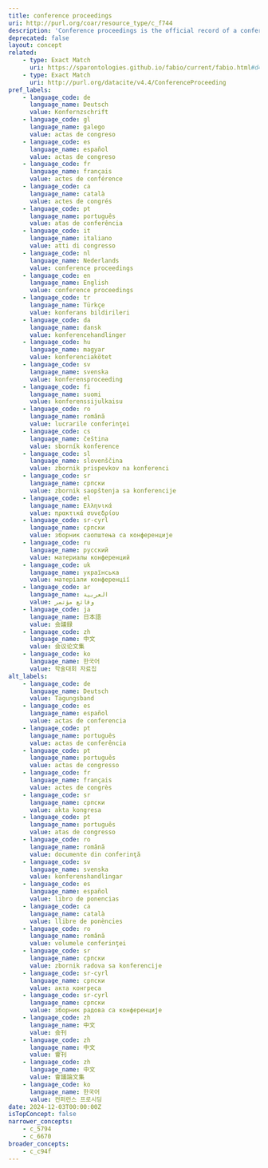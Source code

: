 ```yaml
---
title: conference proceedings
uri: http://purl.org/coar/resource_type/c_f744
description: 'Conference proceedings is the official record of a conference meeting. It is a collection of documents which corresponds to the presentations given at the conference. It may include additional content. [Source: http://www.ieee.org/documents/confprocdefined.pdf ]'
deprecated: false
layout: concept
related:
    - type: Exact Match
      uri: https://sparontologies.github.io/fabio/current/fabio.html#d4e2662
    - type: Exact Match
      uri: http://purl.org/datacite/v4.4/ConferenceProceeding
pref_labels:
    - language_code: de
      language_name: Deutsch
      value: Konfernzschrift
    - language_code: gl
      language_name: galego
      value: actas de congreso
    - language_code: es
      language_name: español
      value: actas de congreso
    - language_code: fr
      language_name: français
      value: actes de conférence
    - language_code: ca
      language_name: català
      value: actes de congrés
    - language_code: pt
      language_name: português
      value: atas de conferência
    - language_code: it
      language_name: italiano
      value: atti di congresso
    - language_code: nl
      language_name: Nederlands
      value: conference proceedings
    - language_code: en
      language_name: English
      value: conference proceedings
    - language_code: tr
      language_name: Türkçe
      value: konferans bildirileri
    - language_code: da
      language_name: dansk
      value: konferencehandlinger
    - language_code: hu
      language_name: magyar
      value: konferenciakötet
    - language_code: sv
      language_name: svenska
      value: konferensproceeding
    - language_code: fi
      language_name: suomi
      value: konferenssijulkaisu
    - language_code: ro
      language_name: română
      value: lucrarile conferinţei
    - language_code: cs
      language_name: čeština
      value: sborník konference
    - language_code: sl
      language_name: slovenščina
      value: zbornik prispevkov na konferenci
    - language_code: sr
      language_name: српски
      value: zbornik saopštenja sa konferencije
    - language_code: el
      language_name: Ελληνικά
      value: πρακτικά συνεδρίου
    - language_code: sr-cyrl
      language_name: српски
      value: зборник саопштења са конференције
    - language_code: ru
      language_name: русский
      value: материалы конференций
    - language_code: uk
      language_name: українська
      value: матеріали конференції
    - language_code: ar
      language_name: العربية
      value: وقائع مؤتمر
    - language_code: ja
      language_name: 日本語
      value: 会議録
    - language_code: zh
      language_name: 中文
      value: 会议论文集
    - language_code: ko
      language_name: 한국어
      value: 학술대회 자료집
alt_labels:
    - language_code: de
      language_name: Deutsch
      value: Tagungsband
    - language_code: es
      language_name: español
      value: actas de conferencia
    - language_code: pt
      language_name: português
      value: actas de conferência
    - language_code: pt
      language_name: português
      value: actas de congresso
    - language_code: fr
      language_name: français
      value: actes de congrès
    - language_code: sr
      language_name: српски
      value: akta kongresa
    - language_code: pt
      language_name: português
      value: atas de congresso
    - language_code: ro
      language_name: română
      value: documente din conferinţă
    - language_code: sv
      language_name: svenska
      value: konferenshandlingar
    - language_code: es
      language_name: español
      value: libro de ponencias
    - language_code: ca
      language_name: català
      value: llibre de ponències
    - language_code: ro
      language_name: română
      value: volumele conferinţei
    - language_code: sr
      language_name: српски
      value: zbornik radova sa konferencije
    - language_code: sr-cyrl
      language_name: српски
      value: акта конгреса
    - language_code: sr-cyrl
      language_name: српски
      value: зборник радова са конференције
    - language_code: zh
      language_name: 中文
      value: 会刊
    - language_code: zh
      language_name: 中文
      value: 會刊
    - language_code: zh
      language_name: 中文
      value: 會議論文集
    - language_code: ko
      language_name: 한국어
      value: 컨퍼런스 프로시딩
date: 2024-12-03T00:00:00Z
isTopConcept: false
narrower_concepts:
    - c_5794
    - c_6670
broader_concepts:
    - c_c94f
---
```


